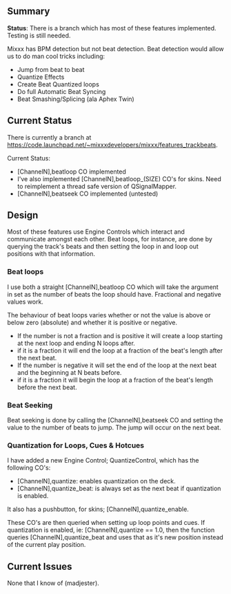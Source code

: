 ## Summary

**Status**: There is a branch which has most of these features
implemented. Testing is still needed.

Mixxx has BPM detection but not beat detection. Beat detection would
allow us to do man cool tricks including:

  - Jump from beat to beat
  - Quantize Effects
  - Create Beat Quantized loops
  - Do full Automatic Beat Syncing
  - Beat Smashing/Splicing (ala Aphex Twin)

## Current Status

There is currently a branch at
<https://code.launchpad.net/~mixxxdevelopers/mixxx/features_trackbeats>.

Current Status:

  - \[ChannelN\],beatloop CO implemented
  - I've also implemented \[ChannelN\],beatloop\_(SIZE) CO's for skins.
    Need to reimplement a thread safe version of QSignalMapper.
  - \[ChannelN\],beatseek CO implemented (untested)

## Design

Most of these features use Engine Controls which interact and
communicate amongst each other. Beat loops, for instance, are done by
querying the track's beats and then setting the loop in and loop out
positions with that information.

### Beat loops

I use both a straight \[ChannelN\],beatloop CO which will take the
argument in set as the number of beats the loop should have. Fractional
and negative values work.

The behaviour of beat loops varies whether or not the value is above or
below zero (absolute) and whether it is positive or negative.

  - If the number is not a fraction and is positive it will create a
    loop starting at the next loop and ending N loops after.
  - if it is a fraction it will end the loop at a fraction of the beat's
    length after the next beat.
  - If the number is negative it will set the end of the loop at the
    next beat and the beginning at N beats before.
  - if it is a fraction it will begin the loop at a fraction of the
    beat's length before the next beat.

### Beat Seeking

Beat seeking is done by calling the \[ChannelN\],beatseek CO and setting
the value to the number of beats to jump. The jump will occur on the
next beat.

### Quantization for Loops, Cues & Hotcues

I have added a new Engine Control; QuantizeControl, which has the
following CO's:

  - \[ChannelN\],quantize: enables quantization on the deck.
  - \[ChannelN\],quantize\_beat: is always set as the next beat if
    quantization is enabled.

It also has a pushbutton, for skins; \[ChannelN\],quantize\_enable.

These CO's are then queried when setting up loop points and cues. If
quantization is enabled, ie: \[ChannelN\],quantize == 1.0, then the
function queries \[ChannelN\],quantize\_beat and uses that as it's new
position instead of the current play position.

## Current Issues

None that I know of (madjester).
